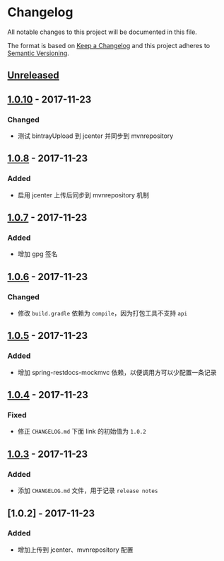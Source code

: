 # Changelog
All notable changes to this project will be documented in this file.

The format is based on [Keep a Changelog](http://keepachangelog.com/en/1.0.0/)
and this project adheres to [Semantic Versioning](http://semver.org/spec/v2.0.0.html).

## [Unreleased]

## [1.0.10] - 2017-11-23
### Changed
- 测试 bintrayUpload 到 jcenter 并同步到 mvnrepository

## [1.0.8] - 2017-11-23
### Added
- 启用 jcenter 上传后同步到 mvnrepository 机制

## [1.0.7] - 2017-11-23
### Added
- 增加 gpg 签名

## [1.0.6] - 2017-11-23
### Changed
- 修改 `build.gradle` 依赖为 `compile`，因为打包工具不支持 `api`

## [1.0.5] - 2017-11-23
### Added
- 增加 spring-restdocs-mockmvc 依赖，以便调用方可以少配置一条记录

## [1.0.4] - 2017-11-23
### Fixed
- 修正 `CHANGELOG.md` 下面 link 的初始值为 `1.0.2`

## [1.0.3] - 2017-11-23
### Added
- 添加 `CHANGELOG.md` 文件，用于记录 `release notes`

## [1.0.2] - 2017-11-23
### Added
- 增加上传到 jcenter、mvnrepository 配置


[Unreleased]: https://github.com/someok/someok-restdocs-extend/compare/v1.0.10...HEAD
[1.0.10]: https://github.com/someok/someok-restdocs-extend/compare/v1.0.8...v1.0.10
[1.0.8]: https://github.com/someok/someok-restdocs-extend/compare/v1.0.7...v1.0.8
[1.0.7]: https://github.com/someok/someok-restdocs-extend/compare/v1.0.6...v1.0.7
[1.0.6]: https://github.com/someok/someok-restdocs-extend/compare/v1.0.5...v1.0.6
[1.0.5]: https://github.com/someok/someok-restdocs-extend/compare/v1.0.4...v1.0.5
[1.0.4]: https://github.com/someok/someok-restdocs-extend/compare/v1.0.3...v1.0.4
[1.0.3]: https://github.com/someok/someok-restdocs-extend/compare/v1.0.2...v1.0.3
